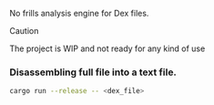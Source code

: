 No frills analysis engine for Dex files. 

> [!CAUTION]
> The project is WIP and not ready for any kind of use

### Disassembling full file into a text file.
```bash
cargo run --release -- <dex_file>
```

